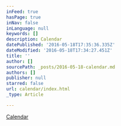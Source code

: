 ```yaml
---
inFeed: true
hasPage: true
inNav: false
inLanguage: null
keywords: []
description: Calendar
datePublished: '2016-05-18T17:35:36.335Z'
dateModified: '2016-05-18T17:34:27.451Z'
title: ''
author: []
sourcePath: _posts/2016-05-18-calendar.md
authors: []
publisher: null
starred: false
url: calendar/index.html
_type: Article

---
```

[Calendar][0]

[0]: null